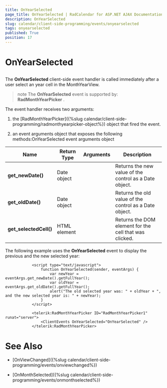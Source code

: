 ```yaml
---
title: OnYearSelected
page_title: OnYearSelected | RadCalendar for ASP.NET AJAX Documentation
description: OnYearSelected
slug: calendar/client-side-programming/events/onyearselected
tags: onyearselected
published: True
position: 17
---
```


# OnYearSelected



## 

The **OnYearSelected** client-side event handler is called immediately after a user select an year cell in the MonthYearView.

>note The **OnYearSelected** event is supported by: **RadMonthYearPicker** .
>


The event handler receives two arguments:

1. the [RadMonthYearPicker]({%slug calendar/client-side-programming/radmonthyearpicker-object%}) object that fired the event.

1. an event arguments object that exposes the following methods:OnYearSelected event arguments object


| Name | Return Type | Arguments | Description |
| ------ | ------ | ------ | ------ |
| **get_newDate()** |Date object||Returns the new value of the control as a Date object.|
| **get_oldDate()** |Date object||Returns the old value of the control as a Date object.|
| **get_selectedCell()** |HTML element||Returns the DOM element for the cell that was clicked.|

The following example uses the **OnYearSelected** event to display the previous and the new selected year:

````ASPNET
	        <script type="text/javascript">
	            function OnYearSelected(sender, eventArgs) {
	                var newYear = eventArgs.get_newDate().getFullYear();
	                var oldYear = eventArgs.get_oldDate().getFullYear();
	                alert("The old selected year was: " + oldYear + ", and the new selected year is: " + newYear);
	            }
	        </script>
	
	        <telerik:RadMonthYearPicker ID="RadMonthYearPicker1" runat="server">
	            <ClientEvents OnYearSelected="OnYearSelected" />
	        </telerik:RadMonthYearPicker>	
````



# See Also

 * [OnViewChanged]({%slug calendar/client-side-programming/events/onviewchanged%})

 * [OnMonthSelected]({%slug calendar/client-side-programming/events/onmonthselected%})
